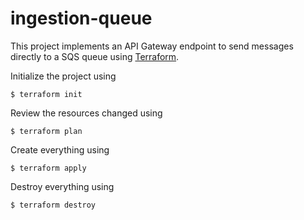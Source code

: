 # ingestion-queue

This project implements an API Gateway endpoint to send messages directly to a SQS queue using [Terraform](https://terraform.io).

Initialize the project using

```
$ terraform init
```

Review the resources changed using

```
$ terraform plan
```

Create everything using

```
$ terraform apply
```

Destroy everything using

```
$ terraform destroy
```
